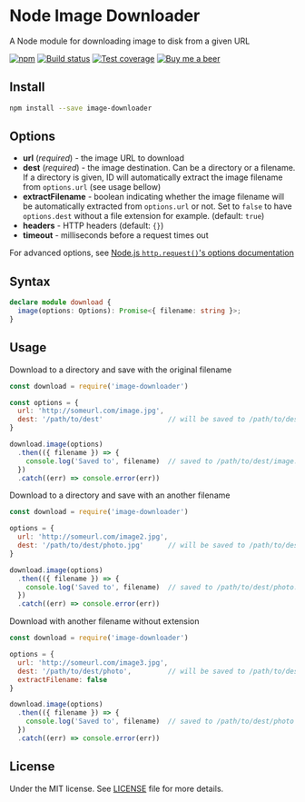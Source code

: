 # Node Image Downloader

A Node module for downloading image to disk from a given URL

[![npm](https://img.shields.io/npm/v/image-downloader.svg)](https://www.npmjs.com/package/image-downloader)
[![Build status](https://gitlab.com/demsking/image-downloader/badges/master/pipeline.svg)](https://gitlab.com/demsking/image-downloader/pipelines)
[![Test coverage](https://gitlab.com/demsking/image-downloader/badges/master/coverage.svg)](https://gitlab.com/demsking/image-downloader/pipelines)
[![Buy me a beer](https://img.shields.io/badge/Buy%20me-a%20beer-1f425f.svg)](https://www.buymeacoffee.com/demsking)

## Install

```sh
npm install --save image-downloader
```

## Options

- **url** (*required*) - the image URL to download
- **dest** (*required*) - the image destination. Can be a directory or a
  filename. If a directory is given, ID will automatically extract the image
  filename from `options.url` (see usage bellow)
- **extractFilename** - boolean indicating whether the image filename will be
  automatically extracted from `options.url` or not. Set to `false` to have
  `options.dest` without a file extension for example. (default: `true`)
- **headers** - HTTP headers (default: `{}`)
- **timeout** - milliseconds before a request times out

For advanced options, see [Node.js `http.request()`'s options documentation](https://nodejs.org/dist/latest-v12.x/docs/api/http.html#http_http_request_url_options_callback)

## Syntax

```ts
declare module download {
  image(options: Options): Promise<{ filename: string }>;
}
```

## Usage

Download to a directory and save with the original filename

```js
const download = require('image-downloader')

const options = {
  url: 'http://someurl.com/image.jpg',
  dest: '/path/to/dest'                // will be saved to /path/to/dest/image.jpg
}

download.image(options)
  .then(({ filename }) => {
    console.log('Saved to', filename)  // saved to /path/to/dest/image.jpg
  })
  .catch((err) => console.error(err))
```

Download to a directory and save with an another filename

```js
const download = require('image-downloader')

options = {
  url: 'http://someurl.com/image2.jpg',
  dest: '/path/to/dest/photo.jpg'      // will be saved to /path/to/dest/photo.jpg
}

download.image(options)
  .then(({ filename }) => {
    console.log('Saved to', filename)  // saved to /path/to/dest/photo.jpg
  })
  .catch((err) => console.error(err))

```

Download with another filename without extension

```js
const download = require('image-downloader')

options = {
  url: 'http://someurl.com/image3.jpg',
  dest: '/path/to/dest/photo',         // will be saved to /path/to/dest/photo
  extractFilename: false
}

download.image(options)
  .then(({ filename }) => {
    console.log('Saved to', filename)  // saved to /path/to/dest/photo
  })
  .catch((err) => console.error(err))
```

## License

Under the MIT license. See [LICENSE](https://gitlab.com/demsking/image-downloader/blob/master/LICENSE) file for more details.
